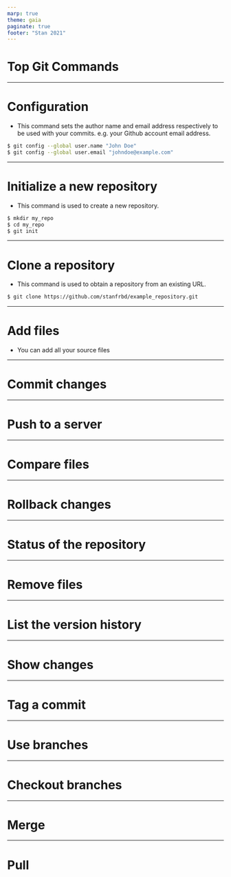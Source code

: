 ```yaml
---
marp: true
theme: gaia
paginate: true
footer: "Stan 2021"
---
```


<style>
    header, footer, lead.h1 {
        text-align: center;
    }
</style>

<!-- 
_paginate: false
_class: lead
-->

# Top Git Commands

---

# Configuration

* This command sets the author name and email address respectively to be used with your commits.
e.g. your Github account email address.

```bash
$ git config --global user.name "John Doe"
$ git config --global user.email "johndoe@example.com"
```
---

# Initialize a new repository

* This command is used to create a new repository.

```bash
$ mkdir my_repo
$ cd my_repo
$ git init
```
---

# Clone a repository

* This command is used to obtain a repository from an existing URL.

```bash
$ git clone https://github.com/stanfrbd/example_repository.git
```
---

# Add files

* You can add all your source files

---

# Commit changes

---

# Push to a server

---

# Compare files

--- 

# Rollback changes

---

# Status of the repository

---

# Remove files

---

# List the version history

---

# Show changes

---

# Tag a commit

---

# Use branches

---

# Checkout branches

---

# Merge

---

# Pull 


